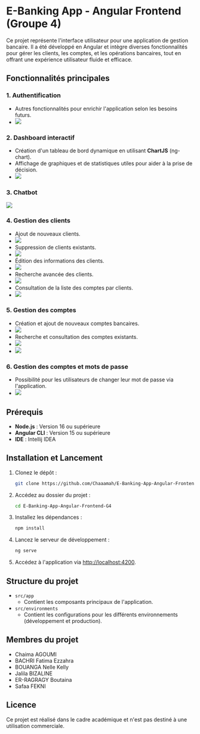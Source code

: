 # E-Banking App - Angular Frontend (Groupe 4)

Ce projet représente l'interface utilisateur pour une application de gestion bancaire. Il a été développé en Angular et intègre diverses fonctionnalités pour gérer les clients, les comptes, et les opérations bancaires, tout en offrant une expérience utilisateur fluide et efficace.

## Fonctionnalités principales

### 1. Authentification
- Autres fonctionnalités pour enrichir l'application selon les besoins futurs.
- <img src="Captures/img.png">

### 2. Dashboard interactif
- Création d'un tableau de bord dynamique en utilisant **ChartJS** (ng-chart).
- Affichage de graphiques et de statistiques utiles pour aider à la prise de décision.
- <img src="Captures/img_1.png">

### 3. Chatbot
<img src="Captures/img_11.png">

### 4. Gestion des clients
- Ajout de nouveaux clients.
- <img src="Captures/img_6.png">
- Suppression de clients existants.
- <img src="Captures/img_7.png">
- Édition des informations des clients.
- <img src="Captures/img_8.png">
- Recherche avancée des clients.
- <img src="Captures/img_9.png">
- Consultation de la liste des comptes par clients.
- <img src="Captures/img_10.png">

### 5. Gestion des comptes
- Création et ajout de nouveaux comptes bancaires.
- <img src="Captures/img_3.png">
- Recherche et consultation des comptes existants.
- <img src="Captures/img_4.png">
- <img src="Captures/img_5.png">

### 6. Gestion des comptes et mots de passe
- Possibilité pour les utilisateurs de changer leur mot de passe via l'application.
- <img src="Captures/img_2.png">

## Prérequis

- **Node.js** : Version 16 ou supérieure
- **Angular CLI** : Version 15 ou supérieure
- **IDE** : Intellij IDEA

## Installation et Lancement

1. Clonez le dépôt :
   ```bash
   git clone https://github.com/Chaaamah/E-Banking-App-Angular-Frontend-G4.git
   ```
2. Accédez au dossier du projet :
   ```bash
   cd E-Banking-App-Angular-Frontend-G4
   ```
3. Installez les dépendances :
   ```bash
   npm install
   ```
4. Lancez le serveur de développement :
   ```bash
   ng serve
   ```
5. Accédez à l'application via [http://localhost:4200](http://localhost:4200).

## Structure du projet

- `src/app`
  - Contient les composants principaux de l'application.
- `src/environments`
  - Contient les configurations pour les différents environnements (développement et production).

## Membres du projet

- Chaima AGOUMI
- BACHRI Fatima Ezzahra
- BOUANGA Nelle Kelly
- Jalila BIZALINE
- ER-RAGRAGY Boutaina
- Safaa FEKNI

## Licence

Ce projet est réalisé dans le cadre académique et n'est pas destiné à une utilisation commerciale.
